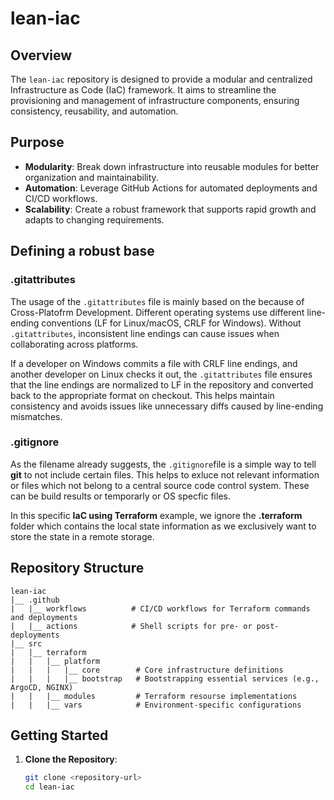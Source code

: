 # lean-iac

## Overview

The `lean-iac` repository is designed to provide a modular and centralized Infrastructure as Code (IaC) framework. It aims to streamline the provisioning and management of infrastructure components, ensuring consistency, reusability, and automation.

## Purpose

- **Modularity**: Break down infrastructure into reusable modules for better organization and maintainability.
- **Automation**: Leverage GitHub Actions for automated deployments and CI/CD workflows.
- **Scalability**: Create a robust framework that supports rapid growth and adapts to changing requirements.

## Defining a robust base

### .gitattributes

The usage of the ```.gitattributes``` file is mainly based on the  because of Cross-Platofrm Development. Different operating systems use different line-ending conventions (LF for Linux/macOS, CRLF for Windows). Without ```.gitattributes```, inconsistent line endings can cause issues when collaborating across platforms.

If a developer on Windows commits a file with CRLF line endings, and another developer on Linux checks it out, the ```.gitattributes``` file ensures that the line endings are normalized to LF in the repository and converted back to the appropriate format on checkout.
This helps maintain consistency and avoids issues like unnecessary diffs caused by line-ending mismatches.

### .gitignore

As the filename already suggests, the ```.gitignore```file is a simple way to tell **git** to not include certain files. This helps to exluce not relevant information or files which not belong to a central source code control system. These can be build results or temporarly or OS specfic files.

In this specific **IaC using Terraform** example, we ignore the **.terraform** folder which contains the local state information as we exclusively want to store the state in a remote storage.

## Repository Structure

```plaintext
lean-iac
|__ .github
|   |__ workflows          # CI/CD workflows for Terraform commands and deployments
|   |__ actions            # Shell scripts for pre- or post-deployments
|__ src
|   |__ terraform
|   |   |__ platform
|   |   |   |__ core        # Core infrastructure definitions
|   |   |   |__ bootstrap   # Bootstrapping essential services (e.g., ArgoCD, NGINX)
|   |   |__ modules         # Terraform resourse implementations
|   |   |__ vars            # Environment-specific configurations
```



## Getting Started

1. **Clone the Repository**:

   ```bash
   git clone <repository-url>
   cd lean-iac

